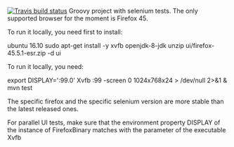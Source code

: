 [![Travis build status](https://travis-ci.org/nicosmaris/example-groovy.png?branch=master)](https://travis-ci.org/nicosmaris/example-groovy) 
Groovy project with selenium tests. The only supported browser for the moment is Firefox 45.


To run it locally, you need first to install:

ubuntu 16.10
sudo apt-get install -y xvfb openjdk-8-jdk
unzip ui/firefox-45.5.1-esr.zip -d ui

To run it locally, you need:

export DISPLAY=':99.0'
Xvfb :99 -screen 0 1024x768x24 > /dev/null 2>&1 &
mvn test
  

The specific firefox and the specific selenium version are more stable than the latest released ones.

For parallel UI tests, make sure that the environment property DISPLAY of the instance of FirefoxBinary matches with the parameter of the executable Xvfb
